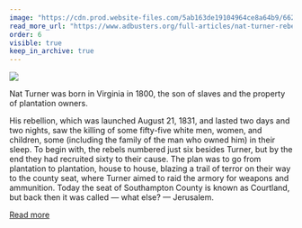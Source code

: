 ```yaml
---
image: "https://cdn.prod.website-files.com/5ab163de19104964ce8a64b9/662035a521bf20b877590aca_nat%20turner%20v2.jpg"
read_more_url: "https://www.adbusters.org/full-articles/nat-turner-rebellion"
order: 6
visible: true
keep_in_archive: true
---
```


![](https://cdn.prod.website-files.com/5ab163de19104964ce8a64b9/662035a521bf20b877590aca_nat%20turner%20v2.jpg)

Nat Turner was born in Virginia in 1800, the son of slaves and the property of plantation owners.

His rebellion, which was launched August 21, 1831, and lasted two days and two nights, saw the killing of some fifty-five white men, women, and children, some (including the family of the man who owned him) in their sleep. To begin with, the rebels numbered just six besides Turner, but by the end they had recruited sixty to their cause. The plan was to go from plantation to plantation, house to house, blazing a trail of terror on their way to the county seat, where Turner aimed to raid the armory for weapons and ammunition. Today the seat of Southampton County is known as Courtland, but back then it was called — what else? — Jerusalem.

[Read more](https://www.adbusters.org/full-articles/nat-turner-rebellion)

